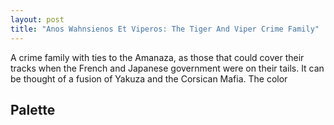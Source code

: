 ```yaml
---
layout: post
title: "Anos Wahnsienos Et Viperos: The Tiger And Viper Crime Family"
---
```

A crime family with ties to the Amanaza, as those that could cover their tracks when the French and Japanese government were on their tails. It can be thought of a fusion of Yakuza and the Corsican Mafia. The color

## Palette
